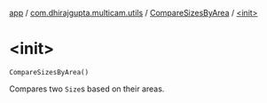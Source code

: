 [app](../../index.md) / [com.dhirajgupta.multicam.utils](../index.md) / [CompareSizesByArea](index.md) / [&lt;init&gt;](./-init-.md)

# &lt;init&gt;

`CompareSizesByArea()`

Compares two `Size`s based on their areas.

